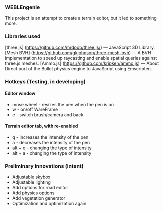 ### WEBLEngenie
This project is an attempt to create a terrain editor, but it led to something more.

### Libraries used

[three.js] (https://github.com/mrdoob/three.js/) &mdash; JavaScript 3D Library.
[Mesh BVH] (https://github.com/gkjohnson/three-mesh-bvh) &mdash; A BVH implementation to speed up raycasting and enable spatial queries against three.js meshes.
[Ammo.js]  (https://github.com/kripken/ammo.js) &mdash; About
Direct port of the Bullet physics engine to JavaScript using Emscripten.

### Hotkeys (Testing, in developing)
#### Editor window
- mose wheel - resizes the pen when the pen is on
- w - on/off WareFrame
- e - switch brush/camera and back
#### Terrain editor tab, with re-enabled
- q - increases the intensity of the pen
- a - decreases the intensity of the pen
- alt + q - changing the type of intensity
- alt + a - changing the type of intensity

### Preliminary innovations (intent)

- Adjustable skybox
- Adjustable lighting
- Add options for road editor
- Add physics options
- Add vegetation generator
- Optimization and optimization again